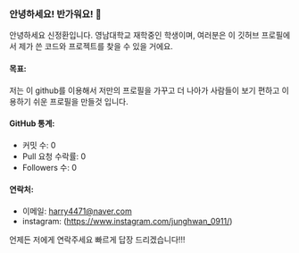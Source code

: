 ### 안녕하세요! 반가워요! 👋

안녕하세요 신정환입니다. 영남대학교 재학중인 학생이며, 여러분은 이 깃허브 프로필에서 제가 쓴 코드와 프로젝트를 찾을 수 있을 거에요.

#### 목표:
저는 이 github를 이용해서 저만의 프로필을 가꾸고 더 나아가 사람들이 보기 편하고 이용하기 쉬운 프로필을 만들것 입니다.

#### GitHub 통계:
- 커밋 수: 0
- Pull 요청 수락률: 0
- Followers 수: 0

#### 연락처:
- 이메일: harry4471@naver.com
- instagram: (https://www.instagram.com/junghwan_0911/)

언제든 저에게 연락주세요 빠르게 답장 드리겠습니다!!!

<!--
**bobwab/bobwab** is a ✨ _special_ ✨ repository because its `README.md` (this file) appears on your GitHub profile.

Here are some ideas to get you started:

- 🌱 I'm currently learning computer engineering at Yeungnam University.
- 🤔 I'm looking for help with my studies ...
- 💬 I'll answer you anything (but about the information I know)
- 📫 How to reach me: e-mail harry4471@naver.com 
-->
